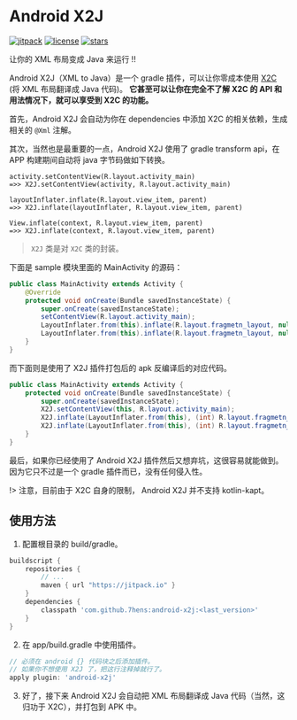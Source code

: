 # Android X2J

[![jitpack](https://jitpack.io/v/7hens/android-x2j.svg)](https://jitpack.io/#7hens/android-x2j)
[![license](https://img.shields.io/github/license/7hens/android-x2j.svg)](https://github.com/7hens/android-x2j/blob/master/LICENSE)
[![stars](https://img.shields.io/github/stars/7hens/android-x2j.svg?style=social)](https://github.com/7hens/android-x2j)

让你的 XML 布局变成 Java 来运行 !!

Android X2J（XML to Java）是一个 gradle 插件，可以让你零成本使用 [X2C](https://github.com/iReaderAndroid/X2C) (将 XML 布局翻译成 Java 代码)。
__它甚至可以让你在完全不了解 X2C 的 API 和用法情况下，就可以享受到 X2C 的功能。__

首先，Android X2J 会自动为你在 dependencies 中添加 X2C 的相关依赖，生成相关的 `@Xml` 注解。

其次，当然也是最重要的一点，Android X2J 使用了 gradle transform api，在 APP 构建期间自动将 java 字节码做如下转换。

```plain
activity.setContentView(R.layout.activity_main)
=>> X2J.setContentView(activity, R.layout.activity_main)

layoutInflater.inflate(R.layout.view_item, parent)
=>> X2J.inflate(layoutInflater, R.layout.view_item, parent)

View.inflate(context, R.layout.view_item, parent)
=>> X2J.inflate(context, R.layout.view_item, parent)
```

> `X2J` 类是对 `X2C` 类的封装。

下面是 sample 模块里面的 MainActivity 的源码：

```java
public class MainActivity extends Activity {
    @Override
    protected void onCreate(Bundle savedInstanceState) {
        super.onCreate(savedInstanceState);
        setContentView(R.layout.activity_main);
        LayoutInflater.from(this).inflate(R.layout.fragmetn_layout, null);
        LayoutInflater.from(this).inflate(R.layout.fragmetn_layout, null, false);
    }
}
```

而下面则是使用了 X2J 插件打包后的 apk 反编译后的对应代码。

```java
public class MainActivity extends Activity {
    protected void onCreate(Bundle savedInstanceState) {
        super.onCreate(savedInstanceState);
        X2J.setContentView(this, R.layout.activity_main);
        X2J.inflate(LayoutInflater.from(this), (int) R.layout.fragmetn_layout, null);
        X2J.inflate(LayoutInflater.from(this), (int) R.layout.fragmetn_layout, null, false);
    }
}
```

最后，如果你已经使用了 Android X2J 插件然后又想弃坑，这很容易就能做到。
因为它只不过是一个 gradle 插件而已，没有任何侵入性。

!> 注意，目前由于 X2C 自身的限制， Android X2J 并不支持 kotlin-kapt。

## 使用方法

1) 配置根目录的 build/gradle。

```groovy
buildscript {
    repositories {
        // ...
        maven { url "https://jitpack.io" }
    }
    dependencies {
        classpath 'com.github.7hens:android-x2j:<last_version>'
    }
}
```

2) 在 app/build.gradle 中使用插件。

```groovy
// 必须在 android {} 代码块之后添加插件。
// 如果你不想使用 X2J 了，把这行注释掉就行了。
apply plugin: 'android-x2j'
```

3) 好了，接下来 Android X2J 会自动把 XML 布局翻译成 Java 代码（当然，这归功于 X2C），并打包到 APK 中。

